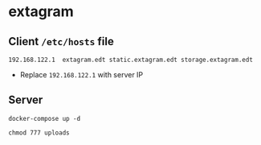 # extagram

## Client `/etc/hosts` file

    192.168.122.1  extagram.edt static.extagram.edt storage.extagram.edt

* Replace `192.168.122.1` with server IP
 
## Server

    docker-compose up -d
    
    chmod 777 uploads
